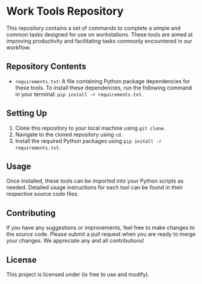 # Work Tools Repository

This repository contains a set of commands to complete a simple and common tasks designed for use on workstations. These tools are aimed at improving productivity and facilitating tasks commonly encountered in our workflow.

## Repository Contents

- `requirements.txt`: A file containing Python package dependencies for these tools. To install these dependencies, run the following command in your terminal: `pip install -r requirements.txt`.

## Setting Up

1. Clone this repository to your local machine using `git clone`.
2. Navigate to the cloned repository using `cd`.
3. Install the required Python packages using `pip install -r requirements.txt`.

## Usage

Once installed, these tools can be imported into your Python scripts as needed. Detailed usage instructions for each tool can be found in their respective source code files.

## Contributing

If you have any suggestions or improvements, feel free to make changes to the source code. Please submit a pull request when you are ready to merge your changes. We appreciate any and all contributions!

## License

This project is licensed under (is free to use and modify).

